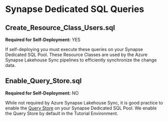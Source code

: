# Synapse Dedicated SQL Queries

## Create_Resource_Class_Users.sql

**Required for Self-Deployment:** YES

If self-deploying you must execute these queries on your Synapse Dedicated SQL Pool. These Resource Classes are used by the Azure Synapse Lakehouse Sync pipelines to efficiently synchronize the change data.

## Enable_Query_Store.sql

**Required for Self-Deployment:** NO

While not required by Azure Synapse Lakehouse Sync, it is good practice to enable the [Query Store](https://docs.microsoft.com/en-us/azure/synapse-analytics/sql/query-history-storage-analysis) on your Synapse Dedicated SQL Pool. We enable the Query Store by default in the Tutorial Environment.
